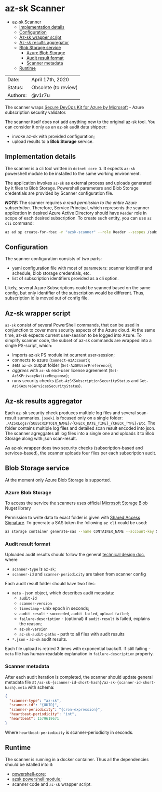 # az-sk Scanner

- [az-sk Scanner](#az-sk-scanner)
  - [Implementation details](#implementation-details)
  - [Configuration](#configuration)
  - [Az-sk wrapper script](#az-sk-wrapper-script)
  - [Az-sk results aggregator](#az-sk-results-aggregator)
  - [Blob Storage service](#blob-storage-service)
    - [Azure Blob Storage](#azure-blob-storage)
    - [Audit result format](#audit-result-format)
    - [Scanner metadata](#scanner-metadata)
  - [Runtime](#runtime)

|          |                      |
| -------- | -------------------- |
| Date:    | April 17th, 2020     |
| Status:  | Obsolete (to review) |
| Authors: | @v1r7u               |

The scanner wraps [Secure DevOps Kit for Azure by Microsoft](https://azsk.azurewebsites.net/index.html) - Azure subscription security validator.

The scanner itself does not add anything new to the original az-sk tool. You can consider it only as an az-sk audit data shipper:

- invoke az-sk with provided configuration;
- upload results to a **Blob Storage** service.

## Implementation details

The scanner is a cli tool written in `dotnet core 3`. It expects `az-sk` powershell module to be installed to the same working environment.

The application invokes `az-sk` as external process and uploads generated by it files to Blob Storage. Powershell parameters and Blob Storage credentials are provided by Scanner configuration file.

***NOTE:*** The scanner requires *a read permission to the entire Azure subscription*. Therefore, Service Principal, which represents the scanner application in desired Azure Active Directory should have `Reader` role in scope of each desired subscription. To create such entity, you can use `az cli` command:

```sh
az ad sp create-for-rbac -n "azsk-scanner" --role Reader --scopes /subscriptions/SUBSCRIPTION_ID_1 /subscriptions/SUBSCRIPTION_ID_2
```

## Configuration

The scanner configuration consists of two parts:

- yaml configuration file with most of parameters: scanner identifier and schedule, blob storage credentials, etc.
- list of subscription identifiers provided as a cli option.

Likely, several Azure Subscriptions could be scanned based on the same config, but only identifier of the subscription would be different. Thus, subscription id is moved out of config file.

## Az-sk wrapper script

`az-sk` consist of several PowerShell commands, that can be used in conjunction to cover more security aspects of the Azure cloud. At the same time, az-sk expects current user-session to be logged into Azure. To simplify scanner code, the subset of az-sk commands are wrapped into a single PS-script, which:

- Imports az-sk PS module int ocurrent user-session;
- connects to azure (`Connect-AzAccount`);
- sets `az-sk` output folder (`Set-AzSKUserPreference`);
- _aggrees_ with `az-sk` end-user license agreement (`Set-AzSKPrivacyNoticeResponse`);
- runs security checks (`Get-AzSKSubscriptionSecurityStatus` and `Get-AzSKAzureServicesSecurityStatus`).

## Az-sk results aggregator

Each az-sk security check produces multiple log files and several scan-result summaries. `joseki` is focused only on a single folder: `./AzSKLogs/{SUBSCRIPTOIN_NAME}/{CHECK_DATE_TIME}_{CHECK_TYPE}/Etc`. The folder contains multiple log files and detailed scan result encoded into json. The scanner agreggates all log files into a single one and uploads it to Blob Storage along with json scan-result.

As az-sk wrapper does two security checks (subscription-based and services-based), the scanner uploads four files per each subscription audit.

## Blob Storage service

At the moment only Azure Blob Storage is supported.

### Azure Blob Storage

To access the service the scanners uses official [Microsoft Storage Blob](https://www.nuget.org/packages/Microsoft.Azure.Storage.Blob/) Nuget library

Permission to write data to exact folder is given with [Shared Access Signature](https://docs.microsoft.com/en-us/azure/storage/common/storage-sas-overview). To generate a SAS token the following `az cli` could be used:

```sh
az storage container generate-sas --name CONTAINER_NAME --account-key STORAGE_ACCOUNT_KEY --account-name STORAGE_ACCOUNT_NAME --expiry 2020-02-01 --permissions rw
```

### Audit result format

Uploaded audit results should follow the general [technical design doc](/TECH_DESIGN.md#backend-and-scanners), where

- `scanner-type` is `az-sk`;
- `scanner-id` and `scanner-periodicity` are taken from scanner config

Each audit result folder should have two files:

- `meta` - json object, which describes audit metadata:
  - `audit-id`
  - `scanner-version`
  - `timestamp` - unix epoch in seconds;
  - `audit-result` - `succeeded`, `audit-failed`, `upload-failed`;
  - `failure-description` - (optional) if `audit-result` is failed, explains the reason;
  - `az-sk-version`
  - `az-sk-audit-paths` - path to all files with audit results
- `*.json` - `az-sk` audit results.

Each file upload is retried 3 times with exponential backoff. If still failing - `meta` file has human-readable explanation in `failure-description` property.

### Scanner metadata

After each audit iteration is completed, the scanner should update general metadata file at `/az-sk-{scanner-id-short-hash}/az-sk-{scanner-id-short-hash}.meta` with schema:

```json
{
  "scanner-type": "az-sk",
  "scanner-id": "{UUID}",
  "scanner-periodicity": "{cron-expression}",
  "heartbeat-periodicity": "int",
  "heartbeat": 1579619671
}
```

Where `heartbeat-periodicity` is scanner-periodicity in seconds.

## Runtime

The scanner is running in a docker container. Thus all the dependencies should be istalled into it:

- [powershell-core](https://docs.microsoft.com/en-us/powershell/scripting/install/installing-powershell-core-on-linux?view=powershell-7);
- [azsk powershell module](https://www.powershellgallery.com/packages/AzSK/4.5.1);
- scanner code and `az-sk` wrapper script.
